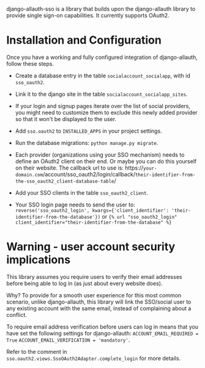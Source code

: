 django-allauth-sso is a library that builds upon the django-allauth library to provide single sign-on capabilities. It currently supports OAuth2.

Installation and Configuration
===

Once you have a working and fully configured integration of django-allauth, follow these steps.

- Create a database entry in the table `socialaccount_socialapp`, with id `sso_oauth2`.
- Link it to the django site in the table `socialaccount_socialapp_sites`.

- If your login and signup pages iterate over the list of social providers,
    you might need to customize them to exclude this newly added provider so that it won't be displayed to the user.

- Add `sso.oauth2` to `INSTALLED_APPS` in your project settings.

- Run the database migrations: `python manage.py migrate`.

- Each provider (organizations using your SSO mechanism) needs to define an OAuth2 client on their end. Or maybe you can do this yourself on their website. The callback url to use is: https://`your-domain.com`/account/sso_oauth2/login/callback/`their-identifier-from-the-sso_oauth2_client-database-table`/

- Add your SSO clients in the table `sso_oauth2_client`.

- Your SSO login page needs to send the user to:
    `reverse('sso_oauth2_login', kwargs={'client_identifier': 'their-identifier-from-the-database'})`
    or
    `{% url "sso_oauth2_login" client_identifier="their-identifier-from-the-database" %}`

Warning - user account security implications
===
This library assumes you require users to verify their email addresses before being able to log in (as just about every website does).

Why? 
To provide for a smooth user experience for this most common scenario, unlike django-allauth, this library will link the SSO/social user to any existing account with the same email, instead of complaining about a conflict.

To require email address verification before users can log in means that you have set the following settings for django-allauth:
`ACCOUNT_EMAIL_REQUIRED = True`
`ACCOUNT_EMAIL_VERIFICATION = 'mandatory'`.

Refer to the comment in `sso.oauth2.views.SsoOAuth2Adapter.complete_login` for more details.

